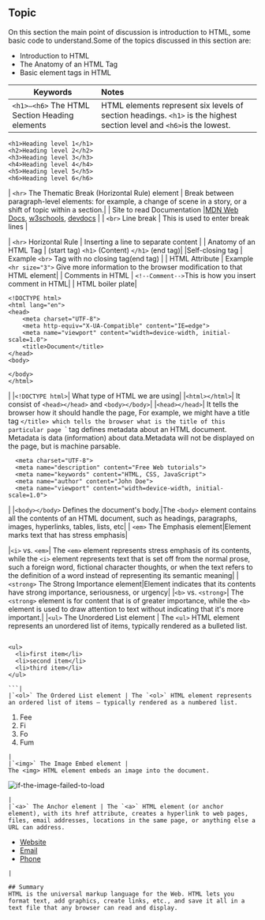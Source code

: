 ## Topic

On this section the main point of discussion is introduction to HTML, some basic code to understand.Some of the topics discussed in this section are:

- Introduction to HTML
- The Anatomy of an HTML Tag
- Basic element tags in HTML

| Keywords                                      | Notes                                                                                                                |
| --------------------------------------------- | :------------------------------------------------------------------------------------------------------------------- |
| `<h1>–<h6>` The HTML Section Heading elements | HTML elements represent six levels of section headings. `<h1>` is the highest section level and `<h6>`is the lowest. 

```
<h1>Heading level 1</h1>
<h2>Heading level 2</h2>
<h3>Heading level 3</h3>
<h4>Heading level 4</h4>
<h5>Heading level 5</h5>
<h6>Heading level 6</h6>

```


| `<hr>` The Thematic Break (Horizontal Rule) element | Break between paragraph-level elements: for example, a change of scene in a story, or a shift of topic within a section.|
| Site to read Documentation |[MDN Web Docs](https://developer.mozilla.org/en-US/), [w3schools](https://www.w3schools.com/), [devdocs](https://devdocs.io/) |
| `<br>` Line break | This is used to enter break lines |

| `<hr>` Horizontal Rule | Inserting a line to separate content |
| Anatomy of an HTML Tag | (start tag) `<h1>` (Content) `</h1>` (end tag)|
|Self-closing tag | Example `<br>` Tag with no closing tag(end tag) |
| HTML Attribute | Example `<hr size="3">` Give more information to the browser modification to that HTML element|
| Comments in HTML | `<!--Comment-->`This is how you insert comment in HTML|
| HTML boiler plate|

```
<!DOCTYPE html>
<html lang="en">
<head>
    <meta charset="UTF-8">
    <meta http-equiv="X-UA-Compatible" content="IE=edge">
    <meta name="viewport" content="width=device-width, initial-scale=1.0">
    <title>Document</title>
</head>
<body>

</body>
</html>

```

|
|`<!DOCTYPE html>`| What type of HTML we are using|
|`<html></html>`| It consist of `<head></head>` and `<body></body>`|
|`<head></head>`| It tells the browser how it should handle the page,
For example, we might have a title tag `</title> which tells the browser what is the title of this particular page `<meta>` tag defines metadata about an HTML document. Metadata is data (information) about data.Metadata will not be displayed on the page, but is machine parsable.

```
  <meta charset="UTF-8">
  <meta name="description" content="Free Web tutorials">
  <meta name="keywords" content="HTML, CSS, JavaScript">
  <meta name="author" content="John Doe">
  <meta name="viewport" content="width=device-width, initial-scale=1.0">

```

|
|`<body></body>` Defines the document's body.|The `<body>` element contains all the contents of an HTML document, such as headings, paragraphs, images, hyperlinks, tables, lists, etc|
| `<em>` The Emphasis element|Element marks text that has stress emphasis|

|`<i>` vs. `<em>`|
The `<em>` element represents stress emphasis of its contents, while the `<i>` element represents text that is set off from the normal prose, such a foreign word, fictional character thoughts, or when the text refers to the definition of a word instead of representing its semantic meaning|
|`<strong>` The Strong Importance element|Element indicates that its contents have strong importance, seriousness, or urgency|
|`<b>` vs. `<strong>`| The `<strong>` element is for content that is of greater importance, while the `<b>` element is used to draw attention to text without indicating that it's more important.|
|`<ul>` The Unordered List element |
The `<ul>` HTML element represents an unordered list of items, typically rendered as a bulleted list.

```

<ul>
  <li>first item</li>
  <li>second item</li>
  <li>third item</li>
</ul>

```|
|`<ol>` The Ordered List element | The `<ol>` HTML element represents an ordered list of items — typically rendered as a numbered list.

```

<ol>
  <li>Fee</li>
  <li>Fi</li>
  <li>Fo</li>
  <li>Fum</li>
</ol>

```
|
|`<img>` The Image Embed element |
The <img> HTML element embeds an image into the document.

```

<img src="https://source-of-image"
     alt="if-the-image-failed-to-load">

```
|
|`<a>` The Anchor element | The `<a>` HTML element (or anchor element), with its href attribute, creates a hyperlink to web pages, files, email addresses, locations in the same page, or anything else a URL can address.

```

<ul>
  <li><a href="https://example.com">Website</a></li>
  <li><a href="mailto:m.bluth@example.com">Email</a></li>
  <li><a href="tel:+123456789">Phone</a></li>
</ul>

```
|

## Summary
HTML is the universal markup language for the Web. HTML lets you format text, add graphics, create links, etc., and save it all in a text file that any browser can read and display.





```
